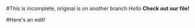 
#This is incomplete, original is on another branch
*Hello*
**Check out our file!**
<!DOCTYPE html>
<html>
<head>
	<title>asdfasdf</title>
</head>
<body>

</body>
</html>


#Here's an edit! 
